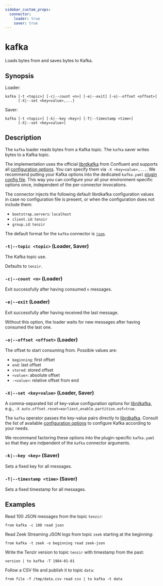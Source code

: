 ```yaml
---
sidebar_custom_props:
  connector:
    loader: true
    saver: true
---
```


# kafka

Loads bytes from and saves bytes to Kafka.

## Synopsis

Loader:

```
kafka [-t <topic>] [-c|--count <n>] [-e|--exit] [-o|--offset <offset>]
      [-X|--set <key=value>,...]
```

Saver:

```
kafka [-t <topic>] [-k|--key <key>] [-T|--timestamp <time>]
      [-X|--set <key=value>]

```

## Description

The `kafka` loader reads bytes from a Kafka topic. The `kafka` saver writes
bytes to a Kafka topic.

The implementation uses the official [librdkafka][librdkafka] from Confluent and
supports all [configuration options][librdkafka-options]. You can specify them
via `-X <key=value>,...`. We recommend putting your Kafka options into the
dedicated `kafka.yaml` [plugin config file](../command-line.md#load-plugins).
This way you can configure your all your environment-specific options once,
independent of the per-connector invocations.

[librdkafka]: https://github.com/confluentinc/librdkafka
[librdkafka-options]: https://github.com/confluentinc/librdkafka/blob/master/CONFIGURATION.md

The connector injects the following default librdkafka configuration values in
case no configuration file is present, or when the configuration does not
include them:

- `bootstrap.servers`: `localhost`
- `client.id`: `tenzir`
- `group.id`: `tenzir`

The default format for the `kafka` connector is [`json`](../formats/json.md).

### `-t|--topic <topic>` (Loader, Saver)

The Kafka topic use.

Defaults to `tenzir`.

### `-c|--count <n>` (Loader)

Exit successfully after having consumed `n` messages.

### `-e|--exit` (Loader)

Exit successfully after having received the last message.

Without this option, the loader waits for new messages after having consumed the
last one.

### `-o|--offset <offset>` (Loader)

The offset to start consuming from. Possible values are:

- `beginning`: first offset
- `end`: last offset
- `stored`: stored offset
- `<value>`: absolute offset
- `-<value>`: relative offset from end

<!--
- `s@<value>`: timestamp in ms to start at
- `e@<value>`: timestamp in ms to stop at (not included)
-->

### `-X|--set <key=value>` (Loader, Saver)

A comma-separated list of key-value configuration options for
[librdkafka][librdkafka], e.g., `-X
auto.offset.reset=earliest,enable.partition.eof=true`.

The `kafka` operator passes the key-value pairs directly to
[librdkafka][librdkafka]. Consult the list of available [configuration
options][librdkafka-options] to configure Kafka according to your needs.

We recommand factoring these options into the plugin-specific `kafka.yaml` so
that they are indpendent of the `kafka` connector arguments.

### `-k|--key <key>` (Saver)

Sets a fixed key for all messages.

### `-T|--timestamp <time>` (Saver)

Sets a fixed timestamp for all messages.

## Examples

Read 100 JSON messages from the topic `tenzir`:

```
from kafka -c 100 read json
```

Read Zeek Streaming JSON logs from topic `zeek` starting at the beginning:

```
from kafka -t zeek -o beginning read zeek-json
```

Write the Tenzir version to topic `tenzir` with timestamp from the past:

```
version | to kafka -T 1984-01-01
```

Follow a CSV file and publish it to topic `data`:

```
from file -f /tmp/data.csv read csv | to kafka -t data
```
